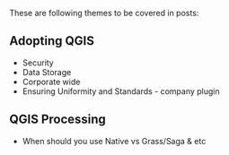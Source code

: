 These are following themes to be covered in posts:

## Adopting QGIS
- Security
- Data Storage
- Corporate wide
- Ensuring Uniformity and Standards - company plugin

## QGIS Processing
- When should you use Native vs Grass/Saga & etc
